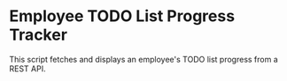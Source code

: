 # Employee TODO List Progress Tracker

This script fetches and displays an employee's TODO list progress from a REST API.
